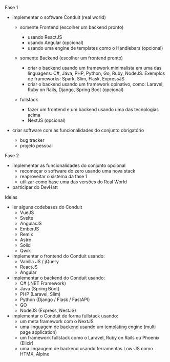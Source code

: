 Fase 1

- implementar o software Conduit (real world)

  - somente Frontend (escolher um backend pronto)

    - usando ReactJS
    - usando Angular (opcional)
    - usando uma engine de templates como o Handlebars (opcional)

  - somente Backend (escolher um frontend pronto)

    - criar o backend usando um framework minimalista em uma das linguagens: C#, Java, PHP, Python, Go, Ruby, NodeJS. Exemplos de frameworks: Spark, Slim, Flask, ExpressJS
    - criar o backend usando um framework opinativo, como: Laravel, Ruby on Rails, Django, Spring Boot (opcional)

  - fullstack
    - fazer um frontend e um backend usando uma das tecnologias acima
    - NextJS (opcional)

- criar software com as funcionalidades do conjunto obrigatório
  - bug tracker
  - projeto pessoal

Fase 2

- implementar as funcionalidades do conjunto opcional
  - recomeçar o software do zero usando uma nova stack
  - reaproveitar o sistema da fase 1
  - utilizar como base uma das versões do Real World
- participar do DevHatt

Ideias

- ler alguns codebases do Conduit
  - VueJS
  - Svelte
  - AngularJS
  - EmberJS
  - Remix
  - Astro
  - Solid
  - Qwik
- implementar o frontend do Conduit usando:
  - Vanilla JS / jQuery
  - ReactJS
  - Angular
- implementar o backend do Conduit usando:
  - C# (.NET Framework)
  - Java (Spring Boot)
  - PHP (Laravel, Slim)
  - Python (Django / Flask / FastAPI)
  - GO
  - NodeJS (Express, NestJS)
- implementar o Conduit de forma fullstack usando:
  - um meta framework com o NextJS
  - uma linguagem de backend usando um templating engine (multi page application)
  - um framework fullstack como o Laravel, Ruby on Rails ou Phoenix (Elixir)
  - uma lingaugem de backend usando ferramentas Low-JS como HTMX, Alpine
